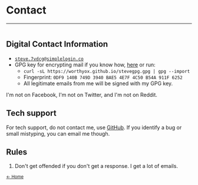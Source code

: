 # Contact

---

<p align="center">
<img source="/pix/apu_band.gif">
</p>

## Digital Contact Information

- [`steve.7vdcg@simplelogin.co`](mailto:steve.7vdcg@simplelogin.co)
- GPG key for encrypting mail if you know how, [here](https://worthyox.github.io/stevegpg.gpg) or run:
  - `curl -sL https://worthyox.github.io/stevegpg.gpg | gpg --import`
  - Fingerprint: `0DF9 140B 749D 3940 BAE5 4E7F 4C50 B54A 911F 6252`
  - All legitimate emails from me will be signed with my GPG key.

I'm not on Facebook, I'm not on Twitter, and I'm not on Reddit.


## Tech support

For tech support, do not contact me, use [GitHub](https://github.com/worthyox).
If you identify a bug or small mistyping, you can email me though.


## Rules

1. Don't get offended if you don't get a response. I get a lot of emails.

<small>
<a href="index.html">← Home</a>
</small>
